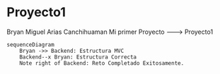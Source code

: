 # Proyecto1
Bryan Miguel Arias Canchihuaman
Mi primer Proyecto ---> Proyecto1

```mermaid
sequenceDiagram
    Bryan ->> Backend: Estructura MVC
    Backend--x Bryan: Estructura Correcta
    Note right of Backend: Reto Completado Exitosamente.
```

